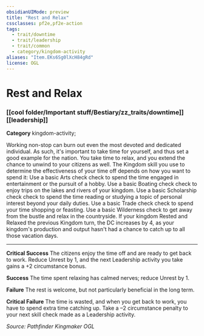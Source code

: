 ```yaml
---
obsidianUIMode: preview
title: "Rest and Relax"
cssclasses: pf2e,pf2e-action
tags:
  - trait/downtime
  - trait/leadership
  - trait/common
  - category/kingdom-activity
aliases: "Item.EKs6Sg0lXcH84gRd"
license: OGL
---
```

# Rest and Relax

### [[cool folder/Important stuff/Bestiary/zz_traits/downtime]][[leadership]]

**Category** kingdom-activity; 




Working non-stop can burn out even the most devoted and dedicated individual. As such, it's important to take time for yourself, and thus set a good example for the nation. You take time to relax, and you extend the chance to unwind to your citizens as well. The Kingdom skill you use to determine the effectiveness of your time off depends on how you want to spend it: Use a basic Arts check check to spend the time engaged in entertainment or the pursuit of a hobby. Use a basic Boating check check to enjoy trips on the lakes and rivers of your kingdom. Use a basic Scholarship check check to spend the time reading or studying a topic of personal interest beyond your daily duties. Use a basic Trade check check to spend your time shopping or feasting. Use a basic Wilderness check to get away from the bustle and relax in the countryside. If your kingdom Rested and Relaxed the previous Kingdom turn, the DC increases by 4, as your kingdom's production and output hasn't had a chance to catch up to all those vacation days.

* * *

**Critical Success** The citizens enjoy the time off and are ready to get back to work. Reduce Unrest by 1, and the next Leadership activity you take gains a +2 circumstance bonus.

**Success** The time spent relaxing has calmed nerves; reduce Unrest by 1.

**Failure** The rest is welcome, but not particularly beneficial in the long term.

**Critical Failure** The time is wasted, and when you get back to work, you have to spend extra time catching up. Take a –2 circumstance penalty to your next skill check made as a Leadership activity.

*Source: Pathfinder Kingmaker*
*OGL*
